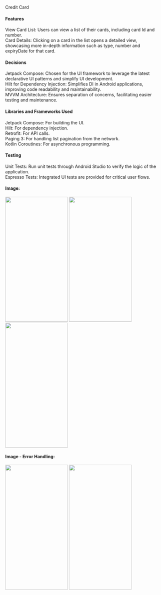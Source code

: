 Credit Card

#### Features

View Card List: Users can view a list of their cards, including card Id and number.<br>
Card Details: Clicking on a card in the list opens a detailed view, showcasing more in-depth information such as type, number and expiryDate for that card.<br>

#### Decisions

Jetpack Compose: Chosen for the UI framework to leverage the latest declarative UI patterns and simplify UI development.<br>
Hilt for Dependency Injection: Simplifies DI in Android applications, improving code readability and maintainability.<br>
MVVM Architecture: Ensures separation of concerns, facilitating easier testing and maintenance.<br>

#### Libraries and Frameworks Used

Jetpack Compose: For building the UI.<br>
Hilt: For dependency injection.<br>
Retrofit: For API calls.<br>
Paging 3: For handling list pagination from the network.<br>
Kotlin Coroutines: For asynchronous programming.<br>

#### Testing

Unit Tests: Run unit tests through Android Studio to verify the logic of the application.<br>
Espresso Tests: Integrated UI tests are provided for critical user flows.

#### Image:
<div>
  <img src="https://github.com/Jannyju/creditcard/assets/59474513/fa9dd21c-5f21-4dd0-8bce-96f672594959" width="200"height="400">  
  <img src="https://github.com/Jannyju/creditcard/assets/59474513/72645802-0ecb-427b-ab21-18c0b4bb8558" width= "200"height="400">  
  <img src="https://github.com/Jannyju/creditcard/assets/59474513/efcd3235-2409-4ce0-96f4-4848240a966d" width="200"height="400">
</div>

#### Image - Error Handling:

<div>
  <img src="https://github.com/Jannyju/creditcard/assets/59474513/bf13ae16-c3af-4400-9b91-8f371689ab25" width="200"height="400">  
  <img src="https://github.com/Jannyju/creditcard/assets/59474513/de4834a4-120c-4d99-adfb-732848733263" width= "200"height="400">  
</div>










